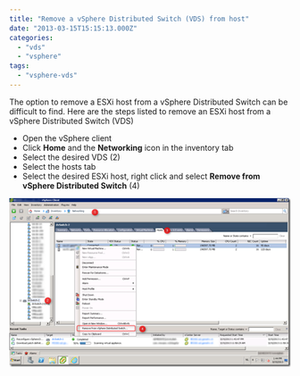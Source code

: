 ```yaml
---
title: "Remove a vSphere Distributed Switch (VDS) from host"
date: "2013-03-15T15:15:13.000Z"
categories: 
  - "vds"
  - "vsphere"
tags: 
  - "vsphere-vds"
---
```


The option to remove a ESXi host from a vSphere Distributed Switch can be difficult to find. Here are the steps listed to remove an ESXi host from a vSphere Distributed Switch (VDS)

- Open the vSphere client
- Click **Home** and the **Networking** icon in the inventory tab
- Select the desired VDS (2)
- Select the hosts tab
- Select the desired ESXi host, right click and select **Remove from vSphere Distributed Switch** (4)

[![image](images/image_thumb1.png "image")](https://www.ivobeerens.nl/wp-content/uploads/2013/03/image1.png)
